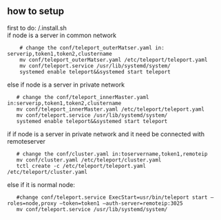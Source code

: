## how to setup
first to do: /.install.sh   
if node is  a server in common network
````
    # change the conf/teleport_outerMatser.yaml in:  serverip,token1,token2,clustername   
    mv conf/teleport_outerMatser.yaml /etc/teleport/teleport.yaml   
    mv conf/teleport.service /usr/lib/systemd/system/   
    systemed enable teleport&&systemed start teleport   
 ````
 else if node is a server in private network
 ````
    # change the conf/teleport_innerMaster.yaml in:serverip,token1,token2,clustername   
    mv conf/teleport_innerMaster.yaml /etc/teleport/teleport.yaml  
    mv conf/teleport.service /usr/lib/systemd/system/   
    systemed enable teleport&&systemed start teleport   
 ````
if if node is a server in private network and it need be connected with remoteserver 
 ```` 
    # change the conf/cluster.yaml in:toservername,token1,remoteip   
    mv conf/cluster.yaml /etc/teleport/cluster.yaml  
    tctl create -c /etc/teleport/teleport.yaml /etc/teleport/cluster.yaml  
 ````
  else if it is normal node:   
 ````
    #change conf/teleport.service ExecStart=usr/bin/teleport start —roles=node,proxy —token=token1 —auth-server=remoteip:3025
    mv conf/teleport.service /usr/lib/systemd/system/   
 ````